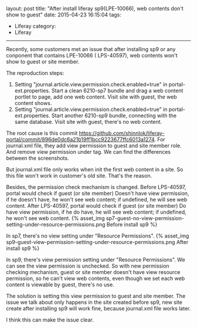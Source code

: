 layout: post
title: "After install liferay sp9(LPE-10066), web contents don't show to guest"
date: 2015-04-23 16:15:04
tags:
- Liferay
category:
- Liferay
---
Recently, some customers met an issue that after installing sp9 or any conponent that contains LPE-10066 ( LPS-40597), web contents won't show to guest or site member.

The reproduction steps:
1. Setting "journal.article.view.permission.check.enabled=true" in portal-ext.properties. Start a clean 6210-sp7 bundle and drag a web content portlet to page, add one web content. Visit site with guest, the web content shows.
2. Setting "journal.article.view.permission.check.enabled=true" in portal-ext.properties. Start another 6210-sp9 bundle, connecting with the same database. Visit site with guest, there's no web content.

The root cause is this commit https://github.com/shinnlok/liferay-portal/commit/896de0dc6a21b19ff1bcc9223677ffc6013a1274. For journal.xml file, they add view permission to guest and site member role. And remove view permission under <guest-unsupported> tag. We can find the differences between the screenshots.

But journal.xml file only works when init the first web content in a site. So this file won't work in customer's old site. That's the reason.

Besides, the permission check mechanism is changed.
Before LPS-40597, portal would check if guest (or site member) Doesn't have view permission, if he doesn't have, he won't see web content; if undefined, he will see web content.
After LPS-40597, portal would check if guest (or site member) Do have view permission, if he do have, he will see web content; if undefined, he won't see web content.
{% asset_img sp7-guest-no-view-permission-setting-under-resource-permissions.png Before install sp9 %}

In sp7, there's no view setting under "Resource Permissions".
{% asset_img sp9-guest-view-permission-setting-under-resource-permissions.png After install sp9 %}

In sp9, there's view permission setting under "Resource Permissions". We can see the view permission is unchecked. So with new permission checking mechanism, guest or site member doesn't have view resource permission, so he can't view web contents, even though we set each web content is viewable by guest, there's no use.

The solution is setting this view permission to guest and site member. The issue we talk about only happens in the site created before sp9, new site create after installing sp9 will work fine, because journal.xml file works later.

I think this can make the issue clear.
